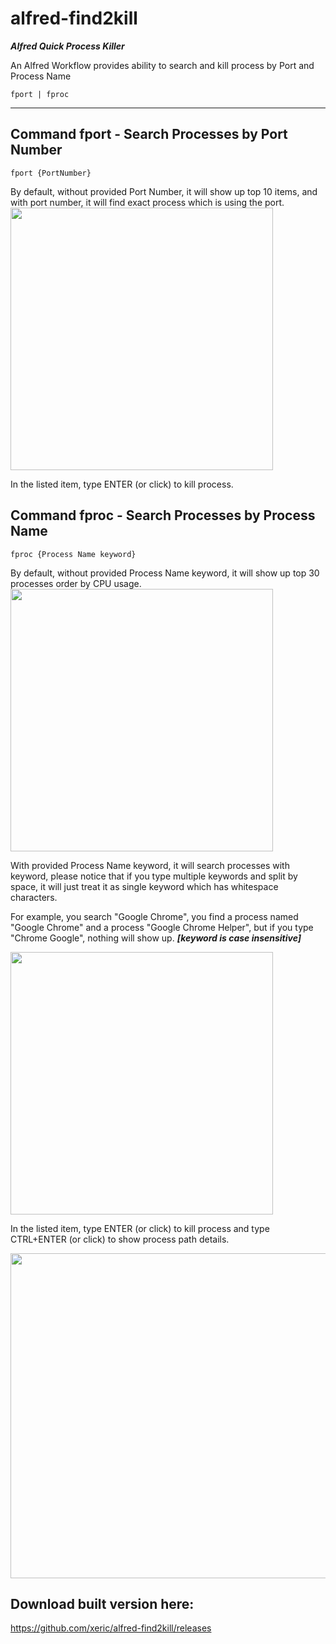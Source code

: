 # alfred-find2kill
***Alfred Quick Process Killer***

An Alfred Workflow provides ability to search and kill process by Port and Process Name

```
fport | fproc
```
----------------------------------------

## Command fport - Search Processes by Port Number

    fport {PortNumber}
<h>
By default, without provided Port Number, it will show up top 10 items, and with port number, it will find exact process which is using the port.

<img src="https://raw.githubusercontent.com/xeric/alfred-find2kill/master/previews/fport.png" width="420">

In the listed item, type ENTER (or click) to kill process.

## Command fproc - Search Processes by Process Name

    fproc {Process Name keyword}
<h>
By default, without provided Process Name keyword, it will show up top 30 processes order by CPU usage.

<img src="https://raw.githubusercontent.com/xeric/alfred-find2kill/master/previews/fproc-default.png" width="420">

With provided Process Name keyword, it will search processes with keyword, please notice that if you type multiple keywords and split by space, it will just treat it as single keyword which has whitespace characters.

For example, you search "Google Chrome", you find a process named "Google Chrome" and a process "Google Chrome Helper", but if you type "Chrome Google", nothing will show up.
***[keyword is case insensitive]***

<img src="https://raw.githubusercontent.com/xeric/alfred-find2kill/master/previews/fproc.png" width="420">

In the listed item, type ENTER (or click) to kill process and type CTRL+ENTER (or click) to show process path details.

<img src="https://raw.githubusercontent.com/xeric/alfred-find2kill/master/previews/fproc-detail.png" width="520">

## Download built version here:

https://github.com/xeric/alfred-find2kill/releases
